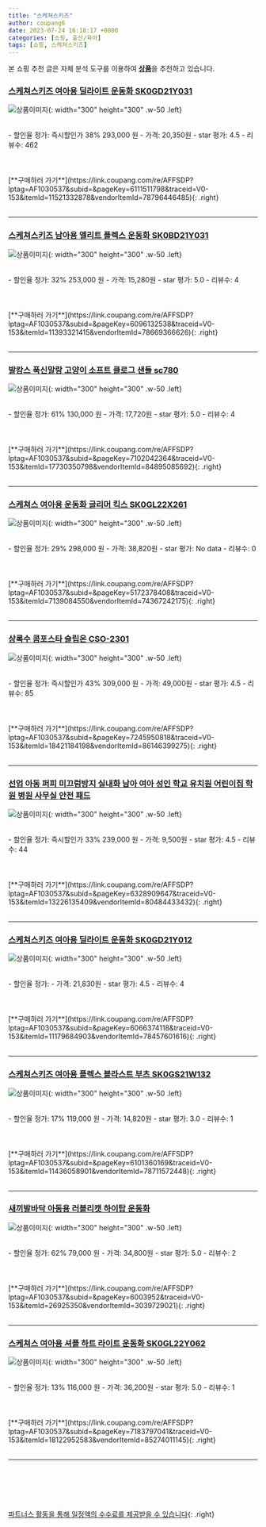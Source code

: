 ```yaml
---
title: "스케쳐스키즈"
author: coupang6
date: 2023-07-24 16:18:17 +0800
categories: [쇼핑, 출산/육아]
tags: [쇼핑, 스케쳐스키즈]
---
```


본 쇼핑 추천 글은 자체 분석 도구를 이용하여 [**상품**](https://link.coupang.com/a/bao1ui)을 추천하고 있습니다.

### [스케쳐스키즈 여아용 딜라이트 운동화 SK0GD21Y031](https://link.coupang.com/re/AFFSDP?lptag=AF1030537&subid=&pageKey=6111511798&traceid=V0-153&itemId=11521332878&vendorItemId=78796446485)

![상품이미지](https://thumbnail6.coupangcdn.com/thumbnails/remote/230x230ex/image/rs_quotation_api/y1wa6kjd/4fc4634b989b40508f03ca9849155d47.JPG){: width="300" height="300" .w-50 .left}


<br>
- 할인율 정가: 즉시할인가 38%  293,000   원
- 가격: 20,350원
- star 평가: 4.5
- 리뷰수: 462
<br>
<br>
<br>
<br>
[**구매하러 가기**](https://link.coupang.com/re/AFFSDP?lptag=AF1030537&subid=&pageKey=6111511798&traceid=V0-153&itemId=11521332878&vendorItemId=78796446485){: .right}
<br>
<br>

---

### [스케쳐스키즈 남아용 엘리트 플렉스 운동화 SK0BD21Y031](https://link.coupang.com/re/AFFSDP?lptag=AF1030537&subid=&pageKey=6096132538&traceid=V0-153&itemId=11393321415&vendorItemId=78669366626)

![상품이미지](https://thumbnail7.coupangcdn.com/thumbnails/remote/230x230ex/image/rs_quotation_api/s29mlavn/9e1a93d6cf454e578ea4c3eef2204799.JPG){: width="300" height="300" .w-50 .left}


<br>
- 할인율 정가: 32%  253,000   원
- 가격: 15,280원
- star 평가: 5.0
- 리뷰수: 4
<br>
<br>
<br>
<br>
[**구매하러 가기**](https://link.coupang.com/re/AFFSDP?lptag=AF1030537&subid=&pageKey=6096132538&traceid=V0-153&itemId=11393321415&vendorItemId=78669366626){: .right}
<br>
<br>

---

### [발캉스 푹신말랑 고양이 소프트 클로그 샌들 sc780](https://link.coupang.com/re/AFFSDP?lptag=AF1030537&subid=&pageKey=7102042364&traceid=V0-153&itemId=17730350798&vendorItemId=84895085692)

![상품이미지](https://thumbnail9.coupangcdn.com/thumbnails/remote/230x230ex/image/vendor_inventory/3fa8/afd7f06b14ba4cf06a404ef585f1001865b5968735701e43a67025ba94d1.jpg){: width="300" height="300" .w-50 .left}


<br>
- 할인율 정가: 61%  130,000   원
- 가격: 17,720원
- star 평가: 5.0
- 리뷰수: 4
<br>
<br>
<br>
<br>
[**구매하러 가기**](https://link.coupang.com/re/AFFSDP?lptag=AF1030537&subid=&pageKey=7102042364&traceid=V0-153&itemId=17730350798&vendorItemId=84895085692){: .right}
<br>
<br>

---

### [스케쳐스 여아용 운동화 글리머 킥스 SK0GL22X261](https://link.coupang.com/re/AFFSDP?lptag=AF1030537&subid=&pageKey=5172378408&traceid=V0-153&itemId=7139084550&vendorItemId=74367242175)

![상품이미지](https://thumbnail7.coupangcdn.com/thumbnails/remote/230x230ex/image/rs_quotation_api/gibc8v1s/af89b97fb7344d2899b39c09f27f8a33.JPG){: width="300" height="300" .w-50 .left}


<br>
- 할인율 정가: 29%  298,000   원
- 가격: 38,820원
- star 평가: No data
- 리뷰수: 0
<br>
<br>
<br>
<br>
[**구매하러 가기**](https://link.coupang.com/re/AFFSDP?lptag=AF1030537&subid=&pageKey=5172378408&traceid=V0-153&itemId=7139084550&vendorItemId=74367242175){: .right}
<br>
<br>

---

### [상록수 콤포스타 슬립온 CSO-2301](https://link.coupang.com/re/AFFSDP?lptag=AF1030537&subid=&pageKey=7245950818&traceid=V0-153&itemId=18421184198&vendorItemId=86146399275)

![상품이미지](https://thumbnail6.coupangcdn.com/thumbnails/remote/230x230ex/image/vendor_inventory/0130/9023a565f6940005637a69ad04bc42f404a2930f2b6c9a01bb07e20a4763.png){: width="300" height="300" .w-50 .left}


<br>
- 할인율 정가: 즉시할인가 43%  309,000   원
- 가격: 49,000원
- star 평가: 4.5
- 리뷰수: 85
<br>
<br>
<br>
<br>
[**구매하러 가기**](https://link.coupang.com/re/AFFSDP?lptag=AF1030537&subid=&pageKey=7245950818&traceid=V0-153&itemId=18421184198&vendorItemId=86146399275){: .right}
<br>
<br>

---

### [선업 아동 퍼피 미끄럼방지 실내화 남아 여아 성인 학교 유치원 어린이집 학원 병원 사무실 안전 패드](https://link.coupang.com/re/AFFSDP?lptag=AF1030537&subid=&pageKey=6328909647&traceid=V0-153&itemId=13226135409&vendorItemId=80484433432)

![상품이미지](https://thumbnail8.coupangcdn.com/thumbnails/remote/230x230ex/image/vendor_inventory/c6e5/28d9baa4c3b093ee4f7296c516a7c98224282b92f29393546c1609a94f5d.jpg){: width="300" height="300" .w-50 .left}


<br>
- 할인율 정가: 즉시할인가 33%  239,000   원
- 가격: 9,500원
- star 평가: 4.5
- 리뷰수: 44
<br>
<br>
<br>
<br>
[**구매하러 가기**](https://link.coupang.com/re/AFFSDP?lptag=AF1030537&subid=&pageKey=6328909647&traceid=V0-153&itemId=13226135409&vendorItemId=80484433432){: .right}
<br>
<br>

---

### [스케쳐스키즈 여아용 딜라이트 운동화 SK0GD21Y012](https://link.coupang.com/re/AFFSDP?lptag=AF1030537&subid=&pageKey=6066374118&traceid=V0-153&itemId=11179684903&vendorItemId=78457601616)

![상품이미지](https://thumbnail9.coupangcdn.com/thumbnails/remote/230x230ex/image/rs_quotation_api/vvv3fkxu/6b09950b24b04df496dd21eff34a9100.JPG){: width="300" height="300" .w-50 .left}


<br>
- 할인율 정가: 
- 가격: 21,830원
- star 평가: 4.5
- 리뷰수: 4
<br>
<br>
<br>
<br>
[**구매하러 가기**](https://link.coupang.com/re/AFFSDP?lptag=AF1030537&subid=&pageKey=6066374118&traceid=V0-153&itemId=11179684903&vendorItemId=78457601616){: .right}
<br>
<br>

---

### [스케쳐스키즈 여아용 플렉스 블라스트 부츠 SK0GS21W132](https://link.coupang.com/re/AFFSDP?lptag=AF1030537&subid=&pageKey=6101360169&traceid=V0-153&itemId=11436058901&vendorItemId=78711572448)

![상품이미지](https://thumbnail7.coupangcdn.com/thumbnails/remote/230x230ex/image/rs_quotation_api/53dxzmlm/6378c48d5dc04d10b9fa164679b07e73.JPG){: width="300" height="300" .w-50 .left}


<br>
- 할인율 정가: 17%  119,000   원
- 가격: 14,820원
- star 평가: 3.0
- 리뷰수: 1
<br>
<br>
<br>
<br>
[**구매하러 가기**](https://link.coupang.com/re/AFFSDP?lptag=AF1030537&subid=&pageKey=6101360169&traceid=V0-153&itemId=11436058901&vendorItemId=78711572448){: .right}
<br>
<br>

---

### [새끼발바닥 아동용 러블리캣 하이탑 운동화](https://link.coupang.com/re/AFFSDP?lptag=AF1030537&subid=&pageKey=6003952&traceid=V0-153&itemId=26925350&vendorItemId=3039729021)

![상품이미지](https://thumbnail10.coupangcdn.com/thumbnails/remote/230x230ex/image/vendor_inventory/ad5d/50c6aa8450e1371e795f7014a9a5e81cffabd0be293d6942657e3fc5efe3.jpg){: width="300" height="300" .w-50 .left}


<br>
- 할인율 정가: 62%  79,000   원
- 가격: 34,800원
- star 평가: 5.0
- 리뷰수: 2
<br>
<br>
<br>
<br>
[**구매하러 가기**](https://link.coupang.com/re/AFFSDP?lptag=AF1030537&subid=&pageKey=6003952&traceid=V0-153&itemId=26925350&vendorItemId=3039729021){: .right}
<br>
<br>

---

### [스케쳐스 여아용 셔플 하트 라이트 운동화 SK0GL22Y062](https://link.coupang.com/re/AFFSDP?lptag=AF1030537&subid=&pageKey=7183797041&traceid=V0-153&itemId=18122952583&vendorItemId=85274011145)

![상품이미지](https://thumbnail10.coupangcdn.com/thumbnails/remote/230x230ex/image/retail/images/4598295779519494-74a64bde-1c1e-45cf-9243-d14f59cd5220.jpg){: width="300" height="300" .w-50 .left}


<br>
- 할인율 정가: 13%  116,000   원
- 가격: 36,200원
- star 평가: 5.0
- 리뷰수: 1
<br>
<br>
<br>
<br>
[**구매하러 가기**](https://link.coupang.com/re/AFFSDP?lptag=AF1030537&subid=&pageKey=7183797041&traceid=V0-153&itemId=18122952583&vendorItemId=85274011145){: .right}
<br>
<br>

---
<br><br><br><br><br> [파트너스 활동을 통해 일정액의 수수료를 제공받을 수 있습니다](https://link.coupang.com/a/bao1ui){: .right}